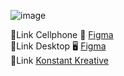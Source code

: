 ![image](https://github.com/DIGORACCOON4279/Konstant-Kreative/assets/88150970/05e6e369-eaf3-43f9-bbf2-942b137ef07e)</br>


🎨Link Cellphone 📲 [Figma](https://www.figma.com/proto/Nu1rASh7xzJAHhig81kJrn/Konstant-Kreative?page-id=1%3A13&node-id=76-17140&viewport=451%2C331%2C0.09&t=0bYt5y4yqwQEgC34-1&scaling=scale-down&starting-point-node-id=76%3A17140)</br>
🎨Link Desktop 🖥 [Figma](https://www.figma.com/proto/Nu1rASh7xzJAHhig81kJrn/Konstant-Kreative?page-id=1%3A7&node-id=76-19310&viewport=451%2C331%2C0.12&t=xp5dimsh02KAvrTb-1&scaling=scale-down&starting-point-node-(id=76%3A19310))</br>
🚀Link [Konstant Kreative](https://digoraccoon4279.github.io/Konstant-Kreative/)</br>
